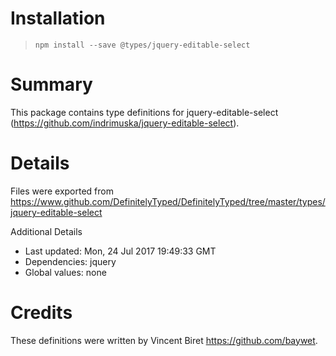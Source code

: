 # Installation
> `npm install --save @types/jquery-editable-select`

# Summary
This package contains type definitions for jquery-editable-select (https://github.com/indrimuska/jquery-editable-select).

# Details
Files were exported from https://www.github.com/DefinitelyTyped/DefinitelyTyped/tree/master/types/jquery-editable-select

Additional Details
 * Last updated: Mon, 24 Jul 2017 19:49:33 GMT
 * Dependencies: jquery
 * Global values: none

# Credits
These definitions were written by Vincent Biret <https://github.com/baywet>.
